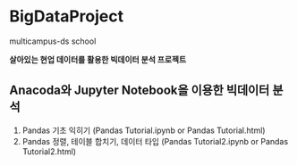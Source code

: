 # BigDataProject
multicampus-ds school

**살아있는 현업 데이터를 활용한 빅데이터 분석 프로젝트**

## Anacoda와 Jupyter Notebook을 이용한 빅데이터 분석 

1.  Pandas 기초 익히기 (Pandas Tutorial.ipynb or Pandas Tutorial.html)
2.  Pandas 정렬, 테이블 합치기, 데이터 타입 (Pandas Tutorial2.ipynb or Pandas Tutorial2.html)
